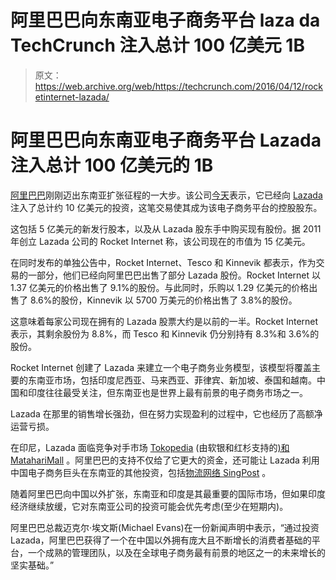 # 阿里巴巴向东南亚电子商务平台 laza da TechCrunch 注入总计 100 亿美元 1B

> 原文：<https://web.archive.org/web/https://techcrunch.com/2016/04/12/rocketinternet-lazada/>

# 阿里巴巴向东南亚电子商务平台 Lazada 注入总计 100 亿美元的 1B

[阿里巴巴](https://web.archive.org/web/20221206194410/http://www.alibabagroup.com/)刚刚迈出东南亚扩张征程的一大步。该公司[今天](https://web.archive.org/web/20221206194410/http://www.businesswire.com/news/home/20160411006370/en/Alibaba-Acquires-Controlling-Stake-eCommerce-Platform-Lazada)表示，它已经向 [Lazada](https://web.archive.org/web/20221206194410/http://www.lazada.com/) 注入了总计约 10 亿美元的投资，这笔交易使其成为该电子商务平台的控股股东。

这包括 5 亿美元的新发行股本，以及从 Lazada 股东手中购买现有股份。据 2011 年创立 Lazada 公司的 Rocket Internet 称，该公司现在的市值为 15 亿美元。

在同时发布的单独公告中，Rocket Internet、Tesco 和 Kinnevik 都表示，作为交易的一部分，他们已经向阿里巴巴出售了部分 Lazada 股份。Rocket Internet 以 1.37 亿美元的价格出售了 9.1%的股份。与此同时，乐购以 1.29 亿美元的价格出售了 8.6%的股份，Kinnevik 以 5700 万美元的价格出售了 3.8%的股份。

这意味着每家公司现在拥有的 Lazada 股票大约是以前的一半。Rocket Internet 表示，其剩余股份为 8.8%，而 Tesco 和 Kinnevik 仍分别持有 8.3%和 3.6%的股份。

Rocket Internet 创建了 Lazada 来建立一个电子商务业务模型，该模型将覆盖主要的东南亚市场，包括印度尼西亚、马来西亚、菲律宾、新加坡、泰国和越南。中国和印度往往最受关注，但东南亚也是世界上最有前景的电子商务市场之一。

Lazada 在那里的销售增长强劲，但在努力实现盈利的过程中，它也经历了高额净运营亏损。

在印尼，Lazada 面临竞争对手市场 [Tokopedia](https://web.archive.org/web/20221206194410/https://www.tokopedia.com/) (由软银和红杉支持的[)和](https://web.archive.org/web/20221206194410/https://www.crunchbase.com/organization/tokopedia#/entity) [MatahariMall](https://web.archive.org/web/20221206194410/https://www.mataharimall.com/) 。阿里巴巴的支持不仅给了它更大的资金，还可能让 Lazada 利用中国电子商务巨头在东南亚的其他投资，包括[物流网络 SingPost](https://web.archive.org/web/20221206194410/http://www.singpost.com/media-centre/news-releases/592-singpost-and-alibaba-group-to-expand-ecommerce-logistics-cooperation.html) 。

随着阿里巴巴向中国以外扩张，东南亚和印度是其最重要的国际市场，但如果印度经济继续放缓，它对东南亚公司的投资可能会优先考虑(至少在短期内)。

阿里巴巴总裁迈克尔·埃文斯(Michael Evans)在一份新闻声明中表示，“通过投资 Lazada，阿里巴巴获得了一个在中国以外拥有庞大且不断增长的消费者基础的平台，一个成熟的管理团队，以及在全球电子商务最有前景的地区之一的未来增长的坚实基础。”